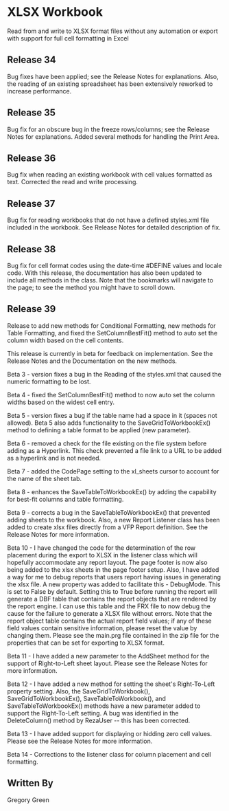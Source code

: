 # XLSX Workbook

Read from and write to XLSX format files without any automation or export with support for full cell formatting in Excel

## Release 34

Bug fixes have been applied; see the Release Notes for explanations.  Also, the reading of an existing spreadsheet has been extensively reworked to increase performance.

## Release 35

Bug fix for an obscure bug in the freeze rows/columns; see the Release Notes for explanations.  Added several methods for handling the Print Area.

## Release 36

Bug fix when reading an existing workbook with cell values formatted as text.  Corrected the read and write processing.

## Release 37

Bug fix for reading workbooks that do not have a defined styles.xml file included in the workbook.  See Release Notes for detailed description of fix.

## Release 38

Bug fix for cell format codes using the date-time #DEFINE values and locale code.  With this release, the documentation has also been updated to include all methods in the class.  Note that the bookmarks will navigate to the page; to see the method you might have to scroll down.

## Release 39

Release to add new methods for Conditional Formatting, new methods for Table Formatting, and fixed the SetColumnBestFit() method to auto set the column width based on the cell contents.  

This release is currently in beta for feedback on implementation.  See the Release Notes and the Documentation on the new methods.  

Beta 3 - version fixes a bug in the Reading of the styles.xml that caused the numeric formatting to be lost.  

Beta 4 - fixed the SetColumnBestFit() method to now auto set the column widths based on the widest cell entry.  

Beta 5 - version fixes a bug if the table name had a space in it (spaces not allowed).  Beta 5 also adds functionality to the SaveGridToWorkbookEx() method to defining a table format to be applied (new parameter).  

Beta 6 - removed a check for the file existing on the file system before adding as a Hyperlink.  This check prevented a file link to a URL to be added as a hyperlink and is not needed.

Beta 7 - added the CodePage setting to the xl_sheets cursor to account for the name of the sheet tab.

Beta 8 - enhances the SaveTableToWorkbookEx() by adding the capability for best-fit columns and table formatting.

Beta 9 - corrects a bug in the SaveTableToWorkbookEx() that prevented adding sheets to the workbook.  Also, a new Report Listener class has been added to create xlsx files directly from a VFP Report definition.  See the Release Notes for more information.

Beta 10 - I have changed the code for the determination of the row placement during the export to XLSX in the listener class which will hopefully accommodate any report layout.  The page footer is now also being added to the xlsx sheets in the page footer setup.  Also, I have added a way for me to debug reports that users report having issues in generating the xlsx file.  A new property was added to facilitate this - DebugMode.  This is set to False by default.  Setting this to True before running the report will generate a DBF table that contains the report objects that are rendered by the report engine.  I can use this table and the FRX file to now debug the cause for the failure to generate a XLSX file without errors.  Note that the report object table contains the actual report field values; if any of these field values contain sensitive information, please reset the value by changing them.  Please see the main.prg file contained in the zip file for the properties that can be set for exporting to XLSX format.

Beta 11 - I have added a new parameter to the AddSheet method for the support of Right-to-Left sheet layout.  Please see the Release Notes for more information.

Beta 12 - I have added a new method for setting the sheet's Right-To-Left property setting.  Also, the SaveGridToWorkbook(), SaveGridToWorkbookEx(), SaveTableToWorkbook(), and SaveTableToWorkbookEx() methods have a new parameter added to support the Right-To-Left setting.  A bug was identified in the DeleteColumn() method by RezaUser -- this has been corrected.

Beta 13 - I have added support for displaying or hidding zero cell values.  Please see the Release Notes for more information.

Beta 14 - Corrections to the listener class for column placement and cell formatting.

## Written By

Gregory Green
